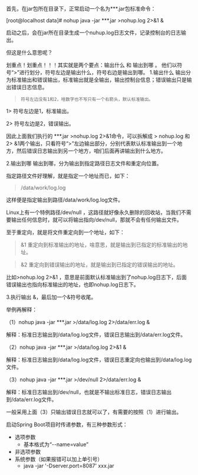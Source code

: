 首先，在jar包所在目录下，正常启动一个名为***.jar包标准命令：

[root@localhost data]# nohup java -jar ***.jar >nohup.log 2>&1 &



启动之后，会在jar所在目录生成一个nuhup.log日志文件，记录控制台的日志输出。

但这是什么意思呢？

划重点！划重点！！！其实就是两个要点：输出什么 和 输出到哪 。
他们以符号“>”进行划分，符号左边是输出什么，符号右边是输出到哪。
1.输出什么
输出分为标准输出和错误输出，标准输出就是全输出，输出控制台信息；错误输出只是输出错误日志信息。

>     符号左边没有1和2，啥数字也不写只有一个右箭头，默认标准输出。

1>   符号左边是1，标准输出。

2>   符号左边是2，错误输出。

因此上面我们执行的 ***.jar >nohup.log 2>&1命令，可以拆解成 > nohup.log 和 2> &1两个输出，只看符号“>”左边输出部分，分别代表默认标准输出到一个地方，然后错误日志输出到另一个地方，咱们后面再讲输出到什么地方。

2.输出到哪
输出到哪，分为输出到指定路径日志文件和重定向位置。

指定路径文件好理解，就是指定一个地址而已，如下：

> /data/work/log.log

这样便是指定输出到路径/data/work/log.log文件。

Linux上有一个特例路径/dev/null ，这路径就好像永久删除的回收站，当我们不需要输出任何信息时，就可以将输出指向/dev/null，那就不会有任何输出文件。

至于重定向，就是将文件重定向到一个地址，如下：

> &1   重定向到标准输出的地址，啥意思，就是输出到已指定的标准输出的地址。

> &2   重定向到错误输出的地址，就是输出到已指定的错误输出的地址。

比如>nohup.log 2>&1 ，意思是前面默认标准输出到了nohup.log日志下，后面错误输出也指向标准输出的地址，也即nohup.log日志下。

3.执行输出 &，最后加一个&符号收尾。
                                                                                                                                                                                                          

举例再解释：

 

（1）nohup java -jar ***.jar >/data/log.log 2>/data/err.log &  

解释：标准日志输出到/data/log.log文件，错误日志输出到/data/err.log文件。

（2）nohup java -jar ***.jar >/data/log.log 2>&1 &  

解释：标准日志输出到/data/log.log文件，错误日志重定向也输出到/data/log.log文件。

（3）nohup java -jar ***.jar >/dev/null 2>/data/err.log &  

解释：标准日志输出到/dev/null，也就是不输出标准日志，错误日志输出到/data/err.log文件。

一般采用上面（3）只输出错误日志就可以了，有需要的按照（1）进行输出。



启动Spring Boot项目时传递参数，有三种参数形式：

- 选项参数
  - 基本格式为“--name=value”
- 非选项参数
- 系统参数（如果报错可以加上单引号）
  - java -jar '-Dserver.port=8087' xxx.jar

 